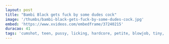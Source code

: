 ```yaml
---
layout: post
title: "Bambi Black gets fuck by some dudes cock"
image: '/thumbs/bambi-black-gets-fuck-by-some-dudes-cock.jpg'
embed: 'https://www.xvideos.com/embedframe/37240215'
duracao: 41
tags: 'cumshot, teen, pussy, licking, hardcore, petite, blowjob, tiny, big-dick, bambi-black'
---
```

